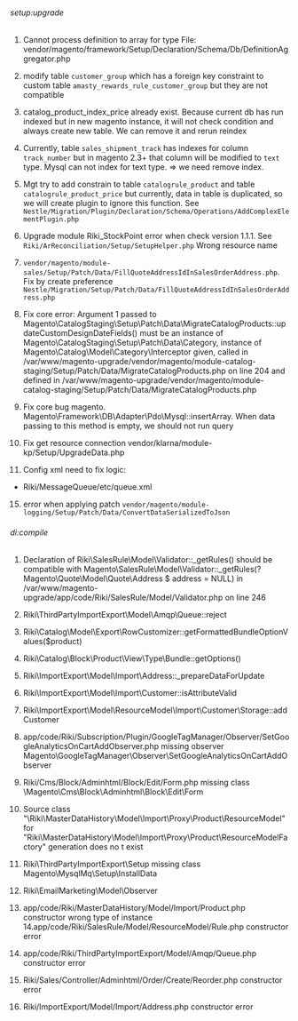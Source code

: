 ###### setup:upgrade
1. Cannot process definition to array for type
File: vendor/magento/framework/Setup/Declaration/Schema/Db/DefinitionAggregator.php

3. modify table `customer_group` which has a foreign key constraint to custom table `amasty_rewards_rule_customer_group` but they are not compatible 
5. catalog_product_index_price already exist. Because current db has run indexed but in new magento instance, it will not check condition and always create new table. We can remove it and rerun reindex

7. Currently, table `sales_shipment_track` has indexes for column `track_number` but in magento 2.3+ that column will be modified to `text` type. Mysql can not index for text type. => we need remove index.

8. Mgt try to add constrain to table `catalogrule_product` and table `catalogrule_product_price` but currently, data in table is duplicated, so we will create plugin to ignore this function. See `Nestle/Migration/Plugin/Declaration/Schema/Operations/AddComplexElementPlugin.php`

9. Upgrade module Riki_StockPoint error when check version 1.1.1. See `Riki/ArReconciliation/Setup/SetupHelper.php` 
Wrong resource name

10. `vendor/magento/module-sales/Setup/Patch/Data/FillQuoteAddressIdInSalesOrderAddress.php`. 
Fix by create preference `Nestle/Migration/Setup/Patch/Data/FillQuoteAddressIdInSalesOrderAddress.php`

11. Fix core error: Argument 1 passed to Magento\CatalogStaging\Setup\Patch\Data\MigrateCatalogProducts::updateCustomDesignDateFields() must be an instance of Magento\CatalogStaging\Setup\Patch\Data\Category, instance of Magento\Catalog\Model\Category\Interceptor given, called in /var/www/magento-upgrade/vendor/magento/module-catalog-staging/Setup/Patch/Data/MigrateCatalogProducts.php on line 204 and defined in /var/www/magento-upgrade/vendor/magento/module-catalog-staging/Setup/Patch/Data/MigrateCatalogProducts.php

12. Fix core bug magento. Magento\Framework\DB\Adapter\Pdo\Mysql::insertArray. When data passing to this method is empty, we should not run query

13. Fix get resource connection vendor/klarna/module-kp/Setup/UpgradeData.php

14. Config xml need to fix logic: 
- Riki/MessageQueue/etc/queue.xml

15. error when applying patch `vendor/magento/module-logging/Setup/Patch/Data/ConvertDataSerializedToJson
`
###### di:compile
1. Declaration of Riki\SalesRule\Model\Validator::_getRules() should be compatible with Magento\SalesRule\Model\Validator::_getRules(?Magento\Quote\Model\Quote\Address $
     address = NULL) in /var/www/magento-upgrade/app/code/Riki/SalesRule/Model/Validator.php on line 246
     
2. Riki\ThirdPartyImportExport\Model\Amqp\Queue::reject
3. Riki\Catalog\Model\Export\RowCustomizer::getFormattedBundleOptionValues($product)
4. Riki\Catalog\Block\Product\View\Type\Bundle::getOptions()
5. Riki\ImportExport\Model\Import\Address::_prepareDataForUpdate
6. Riki\ImportExport\Model\Import\Customer::isAttributeValid
7. Riki\ImportExport\Model\ResourceModel\Import\Customer\Storage::addCustomer
8. app/code/Riki/Subscription/Plugin/GoogleTagManager/Observer/SetGoogleAnalyticsOnCartAddObserver.php missing observer Magento\GoogleTagManager\Observer\SetGoogleAnalyticsOnCartAddObserver
9. Riki/Cms/Block/Adminhtml/Block/Edit/Form.php missing class \Magento\Cms\Block\Adminhtml\Block\Edit\Form
10. Source class "\Riki\MasterDataHistory\Model\Import\Proxy\Product\ResourceModel" for "Riki\MasterDataHistory\Model\Import\Proxy\Product\ResourceModelFactory" generation does no
      t exist
11. Riki\ThirdPartyImportExport\Setup missing class Magento\MysqlMq\Setup\InstallData
12. Riki\EmailMarketing\Model\Observer
13. app/code/Riki/MasterDataHistory/Model/Import/Product.php constructor wrong type of instance 
14.app/code/Riki/SalesRule/Model/ResourceModel/Rule.php constructor error
15. app/code/Riki/ThirdPartyImportExport/Model/Amqp/Queue.php constructor error
16. Riki/Sales/Controller/Adminhtml/Order/Create/Reorder.php constructor error 
17. Riki/ImportExport/Model/Import/Address.php constructor error
